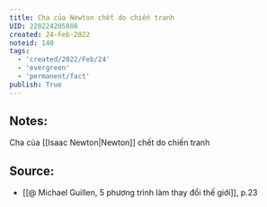 ```yaml
---
title: Cha của Newton chết do chiến tranh
UID: 220224205808
created: 24-Feb-2022
noteid: 140
tags:
  - 'created/2022/Feb/24'
  - 'evergreen'
  - 'permanent/fact'
publish: True
---
```

## Notes:
Cha của [[Isaac Newton|Newton]] chết do chiến tranh

## Source:
- [[@ Michael Guillen, 5 phương trình làm thay đổi thế giới]], p.23




